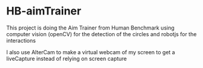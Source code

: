 # HB-aimTrainer

This project is doing the Aim Trainer from Human Benchmark using computer vision (openCV) for the detection of the circles and robotjs for the interactions

I also use AlterCam to make a virtual webcam of my screen to get a liveCapture instead of relying on screen capture
